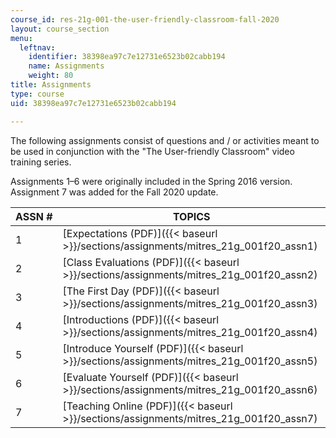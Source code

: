 ```yaml
---
course_id: res-21g-001-the-user-friendly-classroom-fall-2020
layout: course_section
menu:
  leftnav:
    identifier: 38398ea97c7e12731e6523b02cabb194
    name: Assignments
    weight: 80
title: Assignments
type: course
uid: 38398ea97c7e12731e6523b02cabb194

---
```


The following assignments consist of questions and / or activities meant to be used in conjunction with the "The User-friendly Classroom" video training series.

Assignments 1–6 were originally included in the Spring 2016 version. Assignment 7 was added for the Fall 2020 update.

| ASSN # | TOPICS |
| --- | --- |
| 1 | [Expectations (PDF)]({{< baseurl >}}/sections/assignments/mitres_21g_001f20_assn1) |
| 2 | [Class Evaluations (PDF)]({{< baseurl >}}/sections/assignments/mitres_21g_001f20_assn2) |
| 3 | [The First Day (PDF)]({{< baseurl >}}/sections/assignments/mitres_21g_001f20_assn3) |
| 4 | [Introductions (PDF)]({{< baseurl >}}/sections/assignments/mitres_21g_001f20_assn4) |
| 5 | [Introduce Yourself (PDF)]({{< baseurl >}}/sections/assignments/mitres_21g_001f20_assn5) |
| 6 | [Evaluate Yourself (PDF)]({{< baseurl >}}/sections/assignments/mitres_21g_001f20_assn6) |
| 7 | [Teaching Online (PDF)]({{< baseurl >}}/sections/assignments/mitres_21g_001f20_assn7)